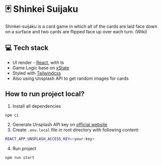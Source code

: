 # 🃏 Shinkei Suijaku

Shinkei-suijaku is a card game in which all of the cards are laid face down on a surface and two cards are flipped face up over each turn. (Wiki)

## 💻 Tech stack

- UI render - [React](https://reactjs.org/), with ts
- Game Logic base on [xState](https://xstate.js.org/)
- Styled with [Tailwindcss](https://tailwindcss.com/)
- Also using Unsplash API to get random images for cards

## How to run project local?

1. Install all dependencies

```bash
npm ci
```

2. Generate Unsplash API key on [official website](https://unsplash.com/developers)
3. Create `.env.local` file in root directory with following content:

```bash
REACT_APP_UNSPLASH_ACCESS_KEY=<your-key>
```

4. Run project

```bash
npm run start
```
